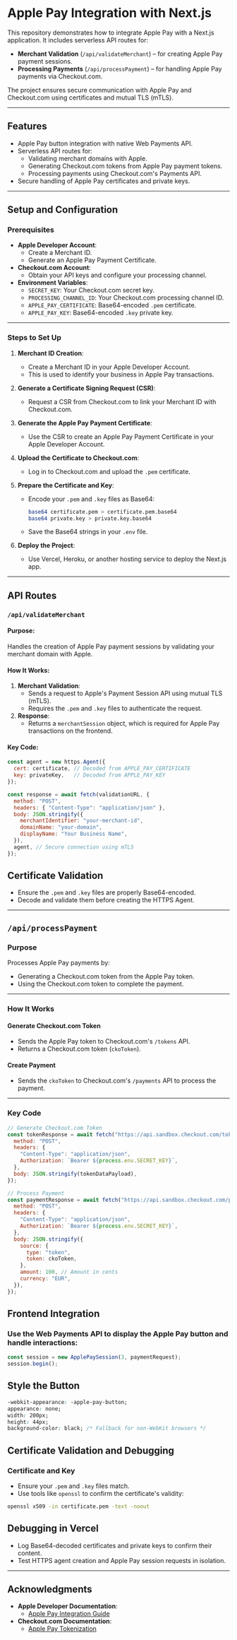 # Apple Pay Integration with Next.js

This repository demonstrates how to integrate Apple Pay with a Next.js application. It includes serverless API routes for:

- **Merchant Validation** (`/api/validateMerchant`) – for creating Apple Pay payment sessions.
- **Processing Payments** (`/api/processPayment`) – for handling Apple Pay payments via Checkout.com.

The project ensures secure communication with Apple Pay and Checkout.com using certificates and mutual TLS (mTLS).

---

## Features

- Apple Pay button integration with native Web Payments API.
- Serverless API routes for:
  - Validating merchant domains with Apple.
  - Generating Checkout.com tokens from Apple Pay payment tokens.
  - Processing payments using Checkout.com's Payments API.
- Secure handling of Apple Pay certificates and private keys.

---

## Setup and Configuration

### Prerequisites

- **Apple Developer Account**:
  - Create a Merchant ID.
  - Generate an Apple Pay Payment Certificate.
- **Checkout.com Account**:
  - Obtain your API keys and configure your processing channel.
- **Environment Variables**:
  - `SECRET_KEY`: Your Checkout.com secret key.
  - `PROCESSING_CHANNEL_ID`: Your Checkout.com processing channel ID.
  - `APPLE_PAY_CERTIFICATE`: Base64-encoded `.pem` certificate.
  - `APPLE_PAY_KEY`: Base64-encoded `.key` private key.

---

### Steps to Set Up

1. **Merchant ID Creation**:
   - Create a Merchant ID in your Apple Developer Account.
   - This is used to identify your business in Apple Pay transactions.

2. **Generate a Certificate Signing Request (CSR)**:
   - Request a CSR from Checkout.com to link your Merchant ID with Checkout.com.

3. **Generate the Apple Pay Payment Certificate**:
   - Use the CSR to create an Apple Pay Payment Certificate in your Apple Developer Account.

4. **Upload the Certificate to Checkout.com**:
   - Log in to Checkout.com and upload the `.pem` certificate.

5. **Prepare the Certificate and Key**:
   - Encode your `.pem` and `.key` files as Base64:
     ```bash
     base64 certificate.pem > certificate.pem.base64
     base64 private.key > private.key.base64
     ```
   - Save the Base64 strings in your `.env` file.

6. **Deploy the Project**:
   - Use Vercel, Heroku, or another hosting service to deploy the Next.js app.

---

## API Routes

### `/api/validateMerchant`

#### Purpose:
Handles the creation of Apple Pay payment sessions by validating your merchant domain with Apple.

#### How It Works:
1. **Merchant Validation**:
   - Sends a request to Apple's Payment Session API using mutual TLS (mTLS).
   - Requires the `.pem` and `.key` files to authenticate the request.
2. **Response**:
   - Returns a `merchantSession` object, which is required for Apple Pay transactions on the frontend.

#### Key Code:
```javascript
const agent = new https.Agent({
  cert: certificate, // Decoded from APPLE_PAY_CERTIFICATE
  key: privateKey,   // Decoded from APPLE_PAY_KEY
});

const response = await fetch(validationURL, {
  method: "POST",
  headers: { "Content-Type": "application/json" },
  body: JSON.stringify({
    merchantIdentifier: "your-merchant-id",
    domainName: "your-domain",
    displayName: "Your Business Name",
  }),
  agent, // Secure connection using mTLS
});
```

## Certificate Validation

- Ensure the `.pem` and `.key` files are properly Base64-encoded.
- Decode and validate them before creating the HTTPS Agent.

---

## `/api/processPayment`

### Purpose

Processes Apple Pay payments by:

- Generating a Checkout.com token from the Apple Pay token.
- Using the Checkout.com token to complete the payment.

---

### How It Works

#### Generate Checkout.com Token

- Sends the Apple Pay token to Checkout.com's `/tokens` API.
- Returns a Checkout.com token (`ckoToken`).

#### Create Payment

- Sends the `ckoToken` to Checkout.com's `/payments` API to process the payment.

---

### Key Code

```javascript
// Generate Checkout.com Token
const tokenResponse = await fetch("https://api.sandbox.checkout.com/tokens", {
  method: "POST",
  headers: {
    "Content-Type": "application/json",
    Authorization: `Bearer ${process.env.SECRET_KEY}`,
  },
  body: JSON.stringify(tokenDataPayload),
});

// Process Payment
const paymentResponse = await fetch("https://api.sandbox.checkout.com/payments", {
  method: "POST",
  headers: {
    "Content-Type": "application/json",
    Authorization: `Bearer ${process.env.SECRET_KEY}`,
  },
  body: JSON.stringify({
    source: {
      type: "token",
      token: ckoToken,
    },
    amount: 100, // Amount in cents
    currency: "EUR",
  }),
});
```

## Frontend Integration

### Use the Web Payments API to display the Apple Pay button and handle interactions:

```javascript
const session = new ApplePaySession(3, paymentRequest);
session.begin();
```

## Style the Button

```css
-webkit-appearance: -apple-pay-button;
appearance: none;
width: 200px;
height: 44px;
background-color: black; /* Fallback for non-WebKit browsers */
```

## Certificate Validation and Debugging

### Certificate and Key

- Ensure your `.pem` and `.key` files match.
- Use tools like `openssl` to confirm the certificate's validity:

```bash
openssl x509 -in certificate.pem -text -noout
```

## Debugging in Vercel

- Log Base64-decoded certificates and private keys to confirm their content.
- Test HTTPS agent creation and Apple Pay session requests in isolation.

---

## Acknowledgments

- **Apple Developer Documentation**:
  - [Apple Pay Integration Guide](https://developer.apple.com/apple-pay/)
- **Checkout.com Documentation**:
  - [Apple Pay Tokenization](https://www.checkout.com/docs/payments/add-payment-methods/apple-pay)


